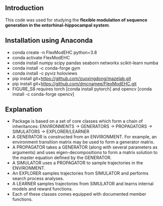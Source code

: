 ## Introduction

This code was used for studying the **flexible modulation of sequence generation in the entorhinal-hippocampal system**.

## Installation using Anaconda
* conda create -n FlexModEHC python=3.8
* conda activate FlexModEHC
* conda install numpy scipy pandas seaborn networkx scikit-learn numba
* conda install -c conda-forge gym
* conda install -c pyviz holoviews
* pip install git+https://github.com/zuoxingdong/mazelab.git
* pip install git+https://github.com/dmcnamee/FlexModEHC.git
* FIGURE_S8 requires torch [conda install pytorch] and opencv [conda install -c conda-forge opencv]

## Explanation
* Package is based on a set of core classes which form a chain of inheritances:
  ENVIRONMENTS -> GENERATORS -> PROPAGATORS -> SIMULATORS -> EXPLORER/LEARNER
* A GENERATOR is constructed from an ENVIRONMENT. For example, an environment transition matrix may be used to form a generator matrix.
* A PROPAGATOR takes a GENERATOR (along with several parameters as arguments) and uses eigen-decompositions to form a matrix solution to the master equation defined by the GENERATOR.
* A SIMULATOR uses a PROPAGATOR to sample trajectories in the ENVIRONMENT.
* An EXPLORER samples trajectories from SIMULATOR and performs search process analyses.
* A LEARNER samples trajectories from SIMULATOR and learns internal models and reward functions.
* Each of these classes comes equipped with documented member functions.
